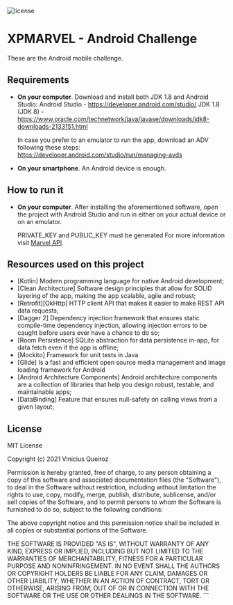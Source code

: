 ![license](https://img.shields.io/badge/license-MIT%20License-blue.svg)


XPMARVEL - Android Challenge
===========================================

These are the Android mobile challenge.

<h2>Requirements</h2>

* **On your computer**. Download and install both JDK 1.8 and Android Studio:
    Android Studio - https://developer.android.com/studio/
    JDK 1.8 (JDK 8) - https://www.oracle.com/technetwork/java/javase/downloads/jdk8-downloads-2133151.html
    
    In case you prefer to an emulator to run the app, download an ADV following these steps:
    https://developer.android.com/studio/run/managing-avds

* **On your smartphone**. An Android device is enough.

<h2>How to run it</h2>

* **On your computer**. After installing the aforementioned software, open the project with Android Studio and run in either on your actual device or on an emulator.

    PRIVATE_KEY and PUBLIC_KEY must be generated
    For more information visit [Marvel API](https://developer.marvel.com/docs).
    
<h2>Resources used on this project</h2>

 - [Kotlin] Modern programming language for native Android development;
 - [Clean Architecture] Software design principles that allow for SOLID layering of the app, making the app scalable, agile and robust;
 - [Retrofit][OkHttp] HTTP client API that makes it easier to make REST API data requests;
 - [Dagger 2] Dependency injection framework that ensures static compile-time dependency injection, allowing injection errors to be caught before users ever have       a chance to do so;
 - [Room Persistence]  SQLite abstraction for data persistence in-app, for data fetch even if the app is offline;
 - [Mockito] Framework for unit tests in Java
 - [Glide] Is a fast and efficient open source media management and image loading framework for Android
 - [Android Architecture Components] Android architecture components are a collection of libraries that help you design robust, testable, and maintainable apps;
 - [DataBinding] Feature that ensures null-safety on calling views from a given layout;

<h2>License</h2>

   MIT License

   Copyright (c) 2021 Vinicius Queiroz

   Permission is hereby granted, free of charge, to any person obtaining a copy
   of this software and associated documentation files (the "Software"), to deal
   in the Software without restriction, including without limitation the rights
   to use, copy, modify, merge, publish, distribute, sublicense, and/or sell
   copies of the Software, and to permit persons to whom the Software is
   furnished to do so, subject to the following conditions:

   The above copyright notice and this permission notice shall be included in all
   copies or substantial portions of the Software.

   THE SOFTWARE IS PROVIDED "AS IS", WITHOUT WARRANTY OF ANY KIND, EXPRESS OR
   IMPLIED, INCLUDING BUT NOT LIMITED TO THE WARRANTIES OF MERCHANTABILITY,
   FITNESS FOR A PARTICULAR PURPOSE AND NONINFRINGEMENT. IN NO EVENT SHALL THE
   AUTHORS OR COPYRIGHT HOLDERS BE LIABLE FOR ANY CLAIM, DAMAGES OR OTHER
   LIABILITY, WHETHER IN AN ACTION OF CONTRACT, TORT OR OTHERWISE, ARISING FROM,
   OUT OF OR IN CONNECTION WITH THE SOFTWARE OR THE USE OR OTHER DEALINGS IN THE
   SOFTWARE.
    ```
